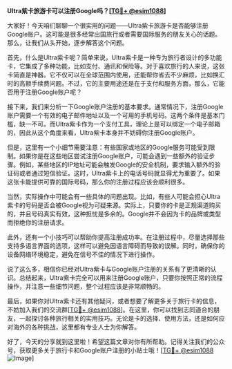 **Ultra紫卡旅游卡可以注册Google吗？[[TG💪+ @esim1088](https://t.me/s/esim1088)]**

大家好！今天咱们聊聊一个很实用的问题——Ultra紫卡旅游卡是否能够注册Google账户。这可能是很多经常出国旅行或者需要国际服务的朋友关心的话题。那么，让我们从头开始，逐步解答这个问题。

首先，什么是Ultra紫卡呢？简单来说，Ultra紫卡是一种专为旅行者设计的多功能卡，它集成了多种功能，比如支付、通讯和保险等。对于喜欢旅行的人来说，这张卡简直是神器。它不仅可以在全球范围内使用，还能帮你省去不少麻烦，比如换汇时的高额手续费问题。不过，它的主要用途还是在于支付和服务方面，那么，它能否用于注册Google账户呢？

接下来，我们来分析一下Google账户注册的基本要求。通常情况下，注册Google账户需要一个有效的电子邮件地址以及一个可用的手机号码。这两个条件是基本门槛，缺一不可。而Ultra紫卡作为一个支付工具，理论上是可以绑定一个电子邮箱的，因此从这个角度来看，Ultra紫卡本身并不妨碍你注册Google账户。

但是，这里有一个小细节需要注意：有些国家或地区的Google服务可能受到限制。如果你是在这些地区尝试注册Google账户，可能会遇到一些额外的验证步骤。例如，某些地区的IP地址可能会触发Google的安全机制，要求输入额外的验证码或者通过短信验证。这时，Ultra紫卡上的电话号码就显得尤为重要了。如果这张卡能提供可靠的国际号码，那么你的注册过程应该会顺利很多。

当然，实际操作中可能会有一些具体的问题出现。比如，有些人可能会担心Ultra紫卡的号码是否会被Google视为可疑来源。实际上，只要你的卡是正规渠道购买的，并且号码真实有效，这种担忧是多余的。Google并不会因为卡的品牌或类型而拒绝你的注册请求。

此外，还有一个小技巧可以帮助你提高注册成功率。在注册过程中，尽量选择那些支持多语言界面的选项，这样可以避免因语言障碍而导致的误解。同时，确保你的设备网络环境稳定，避免在信号不佳的情况下进行操作。

说了这么多，相信你已经对Ultra紫卡与Google账户注册的关系有了更清晰的认识。总结起来，Ultra紫卡完全可以用来注册Google账户，只要你按照正常的流程操作，并注意一些细节问题，整个过程应该是非常顺畅的。

最后，如果你对Ultra紫卡还有其他疑问，或者想要了解更多关于旅行卡的信息，不妨加入我们的交流群[[TG💪+ @esim1088](https://t.me/s/esim1088)]。在这里，你可以找到志同道合的朋友，一起探讨各种旅行相关的实用技巧。无论是卡的选择、使用方法，还是如何应对海外的各种挑战，这里都有专业人士为你解答。

好了，今天的分享就到这里啦！希望这篇文章对你有所帮助。记得关注我们的公众号，获取更多关于旅行卡和Google账户注册的小贴士哦！[[TG💪+ @esim1088](https://t.me/s/esim1088) ![Image](https://i.postimg.cc/4NQfJmqS/Snipaste-2025-05-13-00-14-12.png)]